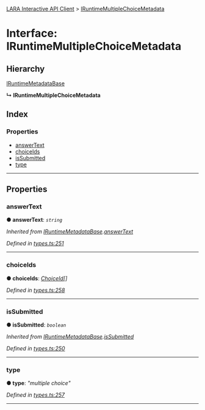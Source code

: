 [LARA Interactive API Client](../README.md) > [IRuntimeMultipleChoiceMetadata](../interfaces/iruntimemultiplechoicemetadata.md)

# Interface: IRuntimeMultipleChoiceMetadata

## Hierarchy

 [IRuntimeMetadataBase](iruntimemetadatabase.md)

**↳ IRuntimeMultipleChoiceMetadata**

## Index

### Properties

* [answerText](iruntimemultiplechoicemetadata.md#answertext)
* [choiceIds](iruntimemultiplechoicemetadata.md#choiceids)
* [isSubmitted](iruntimemultiplechoicemetadata.md#issubmitted)
* [type](iruntimemultiplechoicemetadata.md#type)

---

## Properties

<a id="answertext"></a>

###  answerText

**● answerText**: *`string`*

*Inherited from [IRuntimeMetadataBase](iruntimemetadatabase.md).[answerText](iruntimemetadatabase.md#answertext)*

*Defined in [types.ts:251](../../../lara-typescript/src/interactive-api-client/types.ts#L251)*

___
<a id="choiceids"></a>

###  choiceIds

**● choiceIds**: *[ChoiceId](../#choiceid)[]*

*Defined in [types.ts:258](../../../lara-typescript/src/interactive-api-client/types.ts#L258)*

___
<a id="issubmitted"></a>

###  isSubmitted

**● isSubmitted**: *`boolean`*

*Inherited from [IRuntimeMetadataBase](iruntimemetadatabase.md).[isSubmitted](iruntimemetadatabase.md#issubmitted)*

*Defined in [types.ts:250](../../../lara-typescript/src/interactive-api-client/types.ts#L250)*

___
<a id="type"></a>

###  type

**● type**: *"multiple choice"*

*Defined in [types.ts:257](../../../lara-typescript/src/interactive-api-client/types.ts#L257)*

___

